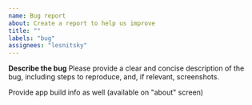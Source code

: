 ```yaml
---
name: Bug report
about: Create a report to help us improve
title: ""
labels: "bug"
assignees: "lesnitsky"
---
```


**Describe the bug**
Please provide a clear and concise description of the bug, including steps to reproduce, and, if relevant, screenshots.

Provide app build info as well (available on "about" screen)
